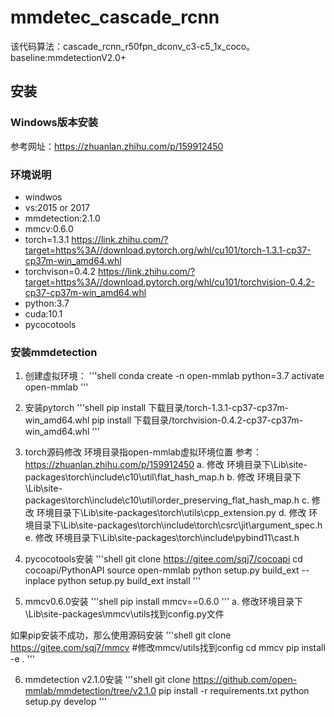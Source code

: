 # mmdetec_cascade_rcnn
该代码算法：cascade_rcnn_r50fpn_dconv_c3-c5_1x_coco。baseline:mmdetectionV2.0+

## 安装
### Windows版本安装
参考网址：https://zhuanlan.zhihu.com/p/159912450

### 环境说明
- windwos
- vs:2015 or 2017
- mmdetection:2.1.0
- mmcv:0.6.0
- torch=1.3.1  https://link.zhihu.com/?target=https%3A//download.pytorch.org/whl/cu101/torch-1.3.1-cp37-cp37m-win_amd64.whl
- torchvison=0.4.2 https://link.zhihu.com/?target=https%3A//download.pytorch.org/whl/cu101/torchvision-0.4.2-cp37-cp37m-win_amd64.whl
- python:3.7
- cuda:10.1
- pycocotools 

### 安装mmdetection
1. 创建虚拟环境：
'''shell
conda create -n open-mmlab python=3.7
activate open-mmlab
'''

2. 安装pytorch
'''shell
pip install 下载目录/torch-1.3.1-cp37-cp37m-win_amd64.whl
pip install 下载目录/torchvision-0.4.2-cp37-cp37m-win_amd64.whl
'''

3. torch源码修改
环境目录指open-mmlab虚拟环境位置
参考：https://zhuanlan.zhihu.com/p/159912450
a. 修改 环境目录下\Lib\site-packages\torch\include\c10\util\flat_hash_map.h
b. 修改 环境目录下\Lib\site-packages\torch\include\c10\util\order_preserving_flat_hash_map.h
c. 修改 环境目录下\Lib\site-packages\torch\utils\cpp_extension.py
d. 修改 环境目录下\Lib\site-packages\torch\include\torch\csrc\jit\argument_spec.h
e. 修改 环境目录下\Lib\site-packages\torch\include\pybind11\cast.h

4. pycocotools安装
'''shell
git clone https://gitee.com/sqj7/cocoapi
cd cocoapi/PythonAPI
source open-mmlab
python setup.py build_ext --inplace
python setup.py build_ext install 
'''

5. mmcv0.6.0安装
'''shell
pip install mmcv==0.6.0
'''
a. 修改环境目录下\Lib\site-packages\mmcv\utils找到config.py文件

如果pip安装不成功，那么使用源码安装
'''shell
git clone https://gitee.com/sqj7/mmcv
#修改mmcv/utils找到config
cd mmcv
pip install -e .
'''

6. mmdetection v2.1.0安装
'''shell
git clone https://github.com/open-mmlab/mmdetection/tree/v2.1.0
pip install -r requirements.txt
python setup.py develop
'''
